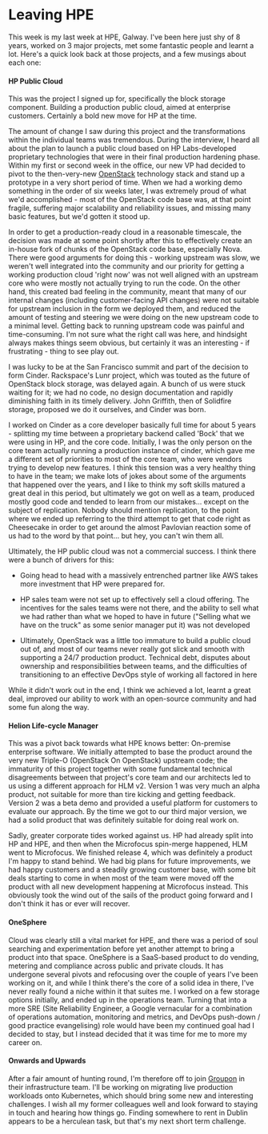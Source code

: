 Leaving HPE
===========

This week is my last week at HPE, Galway. I've been here just shy of
8 years, worked on 3 major projects, met some fantastic people and learnt
a lot. Here's a quick look back at those projects, and a few musings about
each one:

#### HP Public Cloud

This was the project I signed up for, specifically the block storage
component. Building a production public cloud, aimed at enterprise
customers. Certainly a bold new move for HP at the time.

The amount of change I saw during this project and the transformations
within the individual teams was tremendous. During the interview, I heard
all about the plan to launch a public cloud based on HP Labs-developed
proprietary technologies that were in their final production hardening
phase. Within my first or second week in the office, our new VP had
decided to pivot to the then-very-new [OpenStack](www.openstack.org)
technology stack and stand up a prototype in a very short period of
time. When we had a working demo something in the order of six weeks
later, I was extremely proud of what we'd accomplished - most of the
OpenStack code base was, at that point fragile, suffering major
scalability and reliability issues, and missing many basic features, but
we'd gotten it stood up.

In order to get a production-ready cloud in a reasonable timescale, the
decision was made at some point shortly after this to effectively create
an in-house fork of chunks of the OpenStack code base, especially Nova.
There were good arguments for doing this - working upstream was slow, we
weren't well integrated into the community and our priority for getting
a working production cloud 'right now' was not well aligned with an
upstream core who were mostly not actually trying to run the code. On the
other hand, this created bad feeling in the community, meant that many of
our internal changes (including customer-facing API changes) were not
suitable for upstream inclusion in the form we deployed them, and reduced
the amount of testing and steering we were doing on the new upstream code
to a minimal level. Getting back to running upstream code was painful and
time-consuming. I'm not sure what the right call was here, and hindsight
always makes things seem obvious, but certainly it was an interesting - if
frustrating - thing to see play out.

I was lucky to be at the San Francisco summit and part of the decision to
form Cinder. Rackspace's Lunr project, which was touted as the future of
OpenStack block storage, was delayed again. A bunch of us were stuck
waiting for it; we had no code, no design documentation and rapidly
diminishing faith in its timely delivery. John Griffith, then of Solidfire
storage,  proposed we do it ourselves, and Cinder was born.

I worked on Cinder as a core developer basically full time for about
5 years - splitting my time between a proprietary backend called 'Bock'
that we were using in HP, and the core code. Initially, I was the only
person on the core team actually running a production instance of cinder,
which gave me a different set of priorities to most of the core team, who
were vendors trying to develop new features. I think this tension was
a very healthy thing to have in the team; we make lots of jokes about some
of the arguments that happened over the years, and I like to think my soft
skills matured a great deal in this period, but ultimately we got on well
as a team, produced mostly good code and tended to learn from our
mistakes... except on the subject of replication. Nobody should mention
replication, to the point where we ended up referring to the third attempt
to get that code right as Cheesecake in order to get around the almost
Pavlovian reaction some of us had to the word by that point... but hey,
you can't win them all.

Ultimately, the HP public cloud was not a commercial success. I think
there were a bunch of drivers for this:

 * Going head to head with a massively entrenched partner like AWS takes
   more investment that HP were prepared for.

 * HP sales team were not set up to effectively sell a cloud offering. The
   incentives for the sales teams were not there, and the ability to sell
   what we had rather than what we hoped to have in future ("Selling what
   we have on the truck" as some senior manager put it) was not developed

 * Ultimately, OpenStack was a little too immature to build a public cloud
   out of, and most of our teams never really got slick and smooth with
   supporting a 24/7 production product. Technical debt, disputes about
   ownership and responsibilities between teams, and the difficulties of
   transitioning to an effective DevOps style of working all factored in
   here

While it didn't work out in the end, I think we achieved a lot, learnt
a great deal, improved our ability to work with an open-source community
and had some fun along the way.

#### Helion Life-cycle Manager

This was a pivot back towards what HPE knows better: On-premise enterprise
software. We initially attempted to base the product around the very new
Triple-O (OpenStack On OpenStack) upstream code; the immaturity of
this project together with some fundamental technical disagreements
between that project's core team and our architects led to us using
a different approach for HLM v2. Version 1 was very much an alpha product,
not suitable for more than tire kicking and getting feedback. Version
2 was a beta demo and provided a useful platform for customers to evaluate
our approach. By the time we got to our third major version, we had
a solid product that was definitely suitable for doing real work on.

Sadly, greater corporate tides worked against us. HP had already split
into HP and HPE, and then when the Microfocus spin-merge happened, HLM
went to Microfocus. We finished release 4, which was definitely a product
I'm happy to stand behind. We had big plans for future improvements, we
had happy customers and a steadily growing customer base, with some bit
deals starting to come in when most of the team were moved off the product
with all new development happening at Microfocus instead. This obviously
took the wind out of the sails of the product going forward and I don't
think it has or ever will recover.

#### OneSphere

Cloud was clearly still a vital market for HPE, and there was a period of
soul searching and experimentation before yet another attempt to bring
a product into that space. OneSphere is a SaaS-based product to do
vending, metering and compliance across public and private clouds. It has
undergone several pivots and refocusing over the couple of years I've been
working on it, and while I think there's the core of a solid idea in
there, I've never really found a niche within it that suites me. I worked
on a few storage options initially, and ended up in the operations team.
Turning that into a more SRE (Site Reliability Engineer, a Google
vernacular for a combination of operations automation, monitoring and
metrics, and DevOps push-down / good practice evangelising) role would
have been my continued goal had I decided to stay, but I instead decided
that it was time for me to more my career on.

#### Onwards and Upwards

After a fair amount of hunting round, I'm therefore off to join
[Groupon](https://www.groupon.ie/) in their infrastructure team. I'll be
working on migrating live production workloads onto Kubernetes, which
should bring some new and interesting challenges. I wish all my former
colleagues well and look forward to staying in touch and hearing how
things go. Finding somewhere to rent in Dublin appears to be a herculean
task, but that's my next short term challenge.
